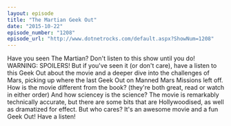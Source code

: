 ```yaml
---
layout: episode
title: "The Martian Geek Out"
date: "2015-10-22"
episode_number: "1208"
episode_url: "http://www.dotnetrocks.com/default.aspx?ShowNum=1208"
---
```


Have you seen The Martian? Don't listen to this show until you do! WARNING: SPOILERS! But if you've seen it (or don't care), have a listen to this Geek Out about the movie and a deeper dive into the challenges of Mars, picking up where the last Geek Out on Manned Mars Missions left off. How is the movie different from the book? (they're both great, read or watch in either order) And how sciencey is the science? The movie is remarkably technically accurate, but there are some bits that are Hollywoodised, as well as dramatized for effect. But who cares? It's an awesome movie and a fun Geek Out! Have a listen!
